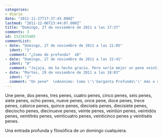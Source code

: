 ```yaml
---
categories:
- diario
date: "2011-11-27T17:37:45.000Z"
lastmod: "2011-12-06T23:44:07.000Z"
title: "Domingo, 27 de noviembre de 2011 a las 17:37"
comments: 3
id: 1322415465
commentList:
- date: "Domingo, 27 de noviembre de 2011 a las 21:05"
  ident: "1"
  comment: "¿Como de profunda?  xD"
- date: "Domingo, 27 de noviembre de 2011 a las 22:41"
  ident: "0"
  comment: "Jajaja, me ha hecho gracia. Pero sería mejor un pene veintiséis veces, que veintiséis penes una vez."
- date: "Martes, 29 de noviembre de 2011 a las 18:03"
  ident: "2"
  comment: "Un pene*  \nAnónimo: Como \'\'Garganta Profunda\'\' más o menos.  \nEstoy preparando la segunda parte de esta pedazo entrada."
---
```


Une pene, dos penes, tres penes, cuatro penes, cinco penes, seis penes, siete penes, ocho penes, nueve penes, once pene, doce penes, trece penes, catorce penes, quince penes, dieciséis penes, diecisiete penes, dieciocho penes, diecinueve penes, veinte penes, veintiún penes, veintidós penes, veintitrés penes, veinticuatro penes, veinticinco penes y veintiséis penes.   
  
Una entrada profunda y filosófica de un domingo cualquiera.